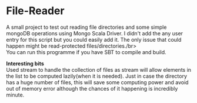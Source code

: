 # File-Reader
A small project to test out reading file directories and some simple mongoDB operations using Mongo Scala Driver. I didn't add the any user entry for this script but you could easily add it. The only issue that could happen might be read-protected files/directories./br></br>
You can run this programme if you have SBT to compile and build.

<b>Interesting bits</b></br>
Used stream to handle the collection of files as stream will allow elements in the list to be computed lazily(when it is needed). Just in case the directory has a huge number of files, this will save some computing power and avoid out of memory error although the chances of it happening is incredibly minute.
